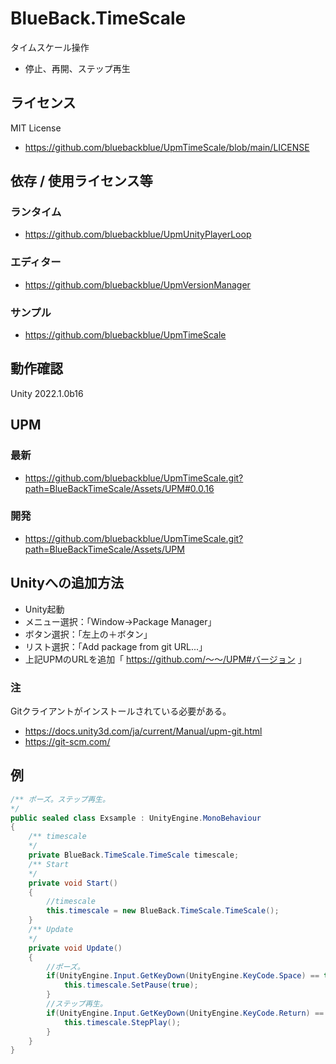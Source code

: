 # BlueBack.TimeScale
タイムスケール操作
* 停止、再開、ステップ再生

## ライセンス
MIT License
* https://github.com/bluebackblue/UpmTimeScale/blob/main/LICENSE

## 依存 / 使用ライセンス等
### ランタイム
* https://github.com/bluebackblue/UpmUnityPlayerLoop
### エディター
* https://github.com/bluebackblue/UpmVersionManager
### サンプル
* https://github.com/bluebackblue/UpmTimeScale

## 動作確認
Unity 2022.1.0b16

## UPM
### 最新
* https://github.com/bluebackblue/UpmTimeScale.git?path=BlueBackTimeScale/Assets/UPM#0.0.16
### 開発
* https://github.com/bluebackblue/UpmTimeScale.git?path=BlueBackTimeScale/Assets/UPM

## Unityへの追加方法
* Unity起動
* メニュー選択：「Window->Package Manager」
* ボタン選択：「左上の＋ボタン」
* リスト選択：「Add package from git URL...」
* 上記UPMのURLを追加「 https://github.com/～～/UPM#バージョン 」
### 注
Gitクライアントがインストールされている必要がある。
* https://docs.unity3d.com/ja/current/Manual/upm-git.html
* https://git-scm.com/

## 例
```cs
/** ポーズ。ステップ再生。
*/
public sealed class Exsample : UnityEngine.MonoBehaviour
{
	/** timescale
	*/
	private BlueBack.TimeScale.TimeScale timescale;
	/** Start
	*/
	private void Start()
	{
		//timescale
		this.timescale = new BlueBack.TimeScale.TimeScale();
	}
	/** Update
	*/
	private void Update()
	{
		//ポーズ。
		if(UnityEngine.Input.GetKeyDown(UnityEngine.KeyCode.Space) == true){
			this.timescale.SetPause(true);
		}
		//ステップ再生。
		if(UnityEngine.Input.GetKeyDown(UnityEngine.KeyCode.Return) == true){
			this.timescale.StepPlay();
		}
	}
}
```

